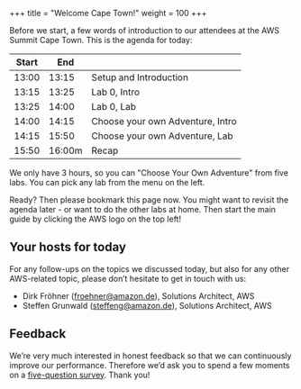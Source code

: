 +++
title = "Welcome Cape Town!"
weight = 100
+++

Before we start, a few words of introduction to our attendees at the AWS Summit Cape Town. This is the agenda for today:

| Start | End	|	|
|---	|---	|---	|
|13:00	|13:15	|Setup and Introduction	|
|13:15	|13:25	|Lab 0, Intro	|
|13:25	|14:00	|Lab 0, Lab	|
|14:00	|14:15	|Choose your own Adventure, Intro	|
|14:15	|15:50	|Choose your own Adventure, Lab	|
|15:50	|16:00m	|Recap	|

We only have 3 hours, so you can "Choose Your Own Adventure" from five labs. You can pick any lab from the menu on the left.

Ready? Then please bookmark this page now. You might want to revisit the agenda later - or want to do the other labs at home. Then start the main guide by clicking the AWS logo on the top left!

## Your hosts for today

For any follow-ups on the topics we discussed today, but also for any other AWS-related topic, please don’t hesitate to get in touch with us:

- Dirk Fröhner (froehner@amazon.de), Solutions Architect, AWS
- Steffen Grunwald (steffeng@amazon.de), Solutions Architect, AWS

## Feedback

We’re very much interested in honest feedback so that we can continuously improve our performance. Therefore we’d ask you to spend a few moments on a [five-question survey](http://bit.ly/2NGWPiN). Thank you!
